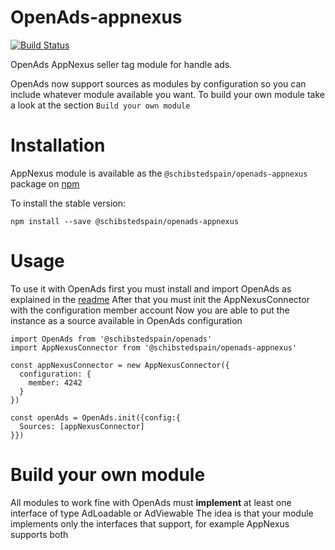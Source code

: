# OpenAds-appnexus
[![Build Status](https://travis-ci.org/scm-spain/OpenAds-appnexus.svg?branch=master)](https://travis-ci.org/scm-spain/OpenAds-appnexus)

OpenAds AppNexus seller tag module for handle ads.

OpenAds now support sources as modules by configuration so you can include whatever module available you want.
To build your own module take a look at the section ```Build your own module```

# Installation
AppNexus module is available as the ```@schibstedspain/openads-appnexus``` package on [npm](https://www.npmjs.com/)

To install the stable version:
```
npm install --save @schibstedspain/openads-appnexus
```

# Usage

To use it with OpenAds first you must install and import OpenAds as explained in the [readme](https://github.com/scm-spain/OpenAds)
After that you must init the AppNexusConnector with the configuration member account
Now you are able to put the instance as a source available in OpenAds configuration

```ecmascript 6
import OpenAds from '@schibstedspain/openads'
import AppNexusConnector from '@schibstedspain/openads-appnexus'

const appNexusConnector = new AppNexusConnector({
  configuration: {
    member: 4242
  }
})

const openAds = OpenAds.init({config:{
  Sources: [appNexusConnector]
}})
```


# Build your own module
All modules to work fine with OpenAds must **implement** at least one interface of type AdLoadable or AdViewable
The idea is that your module implements only the interfaces that support, for example AppNexus supports both